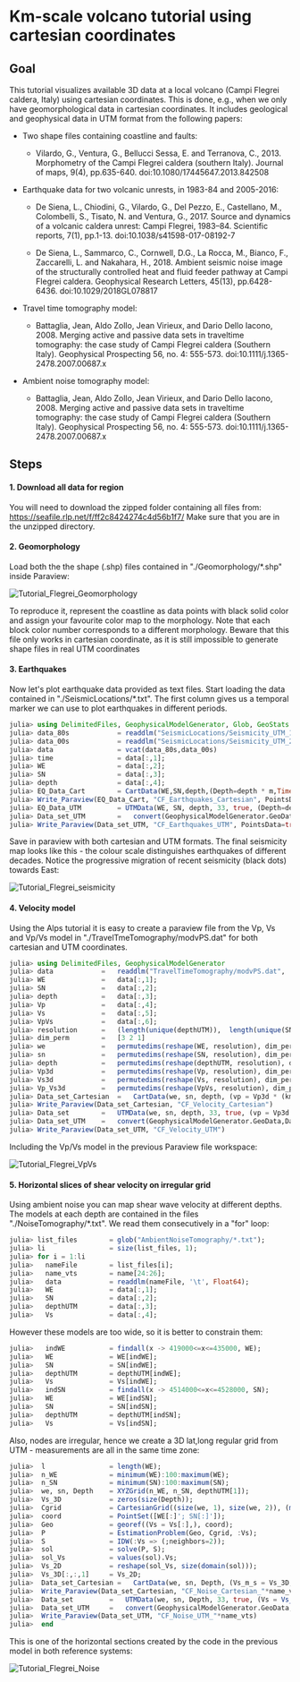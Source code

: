 # Km-scale volcano tutorial using cartesian coordinates

## Goal

This tutorial visualizes available 3D data at a local volcano (Campi Flegrei caldera, Italy) using cartesian coordinates. This is done, e.g., when we only have geomorphological data in cartesian coordinates. It includes geological and geophysical data in UTM format from the following papers:

- Two shape files containing coastline and faults:
    - Vilardo, G., Ventura, G., Bellucci Sessa, E. and Terranova, C., 2013. Morphometry of the Campi Flegrei caldera (southern Italy). Journal of maps, 9(4), pp.635-640. doi:10.1080/17445647.2013.842508

- Earthquake data for two volcanic unrests, in 1983-84 and 2005-2016:
    - De Siena, L., Chiodini, G., Vilardo, G., Del Pezzo, E., Castellano, M., Colombelli, S., Tisato, N. and Ventura, G., 2017. Source and dynamics of a volcanic caldera unrest: Campi Flegrei, 1983–84. Scientific reports, 7(1), pp.1-13. doi:10.1038/s41598-017-08192-7

    - De Siena, L., Sammarco, C., Cornwell, D.G., La Rocca, M., Bianco, F., Zaccarelli, L. and Nakahara, H., 2018. Ambient seismic noise image of the structurally controlled heat and fluid feeder pathway at Campi Flegrei caldera. Geophysical Research Letters, 45(13), pp.6428-6436. doi:10.1029/2018GL078817

- Travel time tomography model:
    - Battaglia, Jean, Aldo Zollo, Jean Virieux, and Dario Dello Iacono, 2008. Merging active and passive data sets in traveltime tomography: the case study of Campi Flegrei caldera (Southern Italy). Geophysical Prospecting 56, no. 4: 555-573.  doi:10.1111/j.1365-2478.2007.00687.x

- Ambient noise tomography model:
    - Battaglia, Jean, Aldo Zollo, Jean Virieux, and Dario Dello Iacono, 2008. Merging active and passive data sets in traveltime tomography: the case study of Campi Flegrei caldera (Southern Italy). Geophysical Prospecting 56, no. 4: 555-573.  doi:10.1111/j.1365-2478.2007.00687.x


## Steps

#### 1. Download all data for region

You will need to download the zipped folder containing all files from: https://seafile.rlp.net/f/ff2c8424274c4d56b1f7/
Make sure that you are in the unzipped directory.

#### 2. Geomorphology

Load both the the shape (.shp) files contained in "./Geomorphology/*.shp" inside Paraview:

![Tutorial_Flegrei_Geomorphology](../assets/img/Flegrei_Geomorphology.png)

To reproduce it, represent the coastline as data points with black solid color and assign your favourite color map to the morphology. Note that each block color number corresponds to a different morphology. Beware that this file only works in cartesian coordinate, as it is still impossible to generate shape files in real UTM coordinates

#### 3. Earthquakes

Now let's plot earthquake data provided as text files. Start loading the data contained in "./SeismicLocations/*.txt".
The first column gives us a temporal marker we can use to plot earthquakes in different periods.

```julia
julia> using DelimitedFiles, GeophysicalModelGenerator, Glob, GeoStats
julia> data_80s            = readdlm("SeismicLocations/Seismicity_UTM_1983_1984.txt", '\t', skipstart=0, header=false);
julia> data_00s            = readdlm("SeismicLocations/Seismicity_UTM_2005_2016.txt", ' ', skipstart=0, header=false);
julia> data                = vcat(data_80s,data_00s)        
julia> time                = data[:,1];
julia> WE                  = data[:,2];
julia> SN                  = data[:,3];
julia> depth               = data[:,4];
julia> EQ_Data_Cart        = CartData(WE,SN,depth,(Depth=depth * m,Time=time * yr,));
julia> Write_Paraview(EQ_Data_Cart, "CF_Earthquakes_Cartesian", PointsData=true)
julia> EQ_Data_UTM         = UTMData(WE, SN, depth, 33, true, (Depth=depth * m,Time=time * yr,));
julia> Data_set_UTM        =   convert(GeophysicalModelGenerator.GeoData,EQ_Data_UTM)
julia> Write_Paraview(Data_set_UTM, "CF_Earthquakes_UTM", PointsData=true)
```
Save in paraview with both cartesian and UTM formats. The final seismicity map looks like this - the colour scale distinguishes earthquakes of different decades. Notice the progressive migration of recent seismicity (black dots) towards East:

![Tutorial_Flegrei_seismicity](../assets/img/Flegrei_Seismicity.png)

#### 4. Velocity model

Using the Alps tutorial it is easy to create a paraview file from the Vp, Vs and Vp/Vs model in "./TravelTmeTomography/modvPS.dat" for both cartesian and UTM coordinates.

```julia
julia> using DelimitedFiles, GeophysicalModelGenerator
julia> data            =   readdlm("TravelTimeTomography/modvPS.dat", '\t', Float64, skipstart=0, header=false);
julia> WE              =   data[:,1];
julia> SN              =   data[:,2];
julia> depth           =   data[:,3];
julia> Vp              =   data[:,4];
julia> Vs              =   data[:,5];
julia> VpVs            =   data[:,6];
julia> resolution      =   (length(unique(depthUTM)),  length(unique(SN)), length(unique(WE)))
julia> dim_perm        =   [3 2 1]
julia> we              =   permutedims(reshape(WE, resolution), dim_perm);
julia> sn              =   permutedims(reshape(SN, resolution), dim_perm);
julia> depth           =   permutedims(reshape(depthUTM, resolution), dim_perm);
julia> Vp3d            =   permutedims(reshape(Vp, resolution), dim_perm);
julia> Vs3d            =   permutedims(reshape(Vs, resolution), dim_perm);
julia> Vp_Vs3d         =   permutedims(reshape(VpVs, resolution), dim_perm);
julia> Data_set_Cartesian  =   CartData(we, sn, depth, (vp = Vp3d * (km / s), vs = Vs3d * (km / s), vpvs = Vp_Vs3d,))
julia> Write_Paraview(Data_set_Cartesian, "CF_Velocity_Cartesian")
julia> Data_set        =   UTMData(we, sn, depth, 33, true, (vp = Vp3d * (km / s), vs = Vs3d * (km / s), vpvs = Vp_Vs3d,))
julia> Data_set_UTM    =   convert(GeophysicalModelGenerator.GeoData,Data_set)
julia> Write_Paraview(Data_set_UTM, "CF_Velocity_UTM")
````
Including the Vp/Vs model in the previous Paraview file workspace:

![Tutorial_Flegrei_VpVs](../assets/img/Flegrei_VpVs.png)

#### 5. Horizontal slices of shear velocity on irregular grid

Using ambient noise you can map shear wave velocity at different depths. The models at each depth are contained in the files "./NoiseTomography/*.txt". We read them consecutively in a "for" loop:

```julia
julia> list_files        = glob("AmbientNoiseTomography/*.txt");
julia> li                = size(list_files, 1);
julia> for i = 1:li
julia>   nameFile        = list_files[i];
julia>   name_vts        = name[24:26];
julia>   data            = readdlm(nameFile, '\t', Float64);
julia>   WE              = data[:,1];
julia>   SN              = data[:,2];
julia>   depthUTM        = data[:,3];
julia>   Vs              = data[:,4];
```
However these models are too wide, so it is better to constrain them:

```julia
julia>   indWE           = findall(x -> 419000<=x<=435000, WE);
julia>   WE              = WE[indWE];
julia>   SN              = SN[indWE];
julia>   depthUTM        = depthUTM[indWE];
julia>   Vs              = Vs[indWE];
julia>   indSN           = findall(x -> 4514000<=x<=4528000, SN);
julia>   WE              = WE[indSN];
julia>   SN              = SN[indSN];
julia>   depthUTM        = depthUTM[indSN];
julia>   Vs              = Vs[indSN];
```
Also, nodes are irregular, hence we create a 3D lat,long regular grid from UTM - measurements are all in the same time zone:

```julia
julia>  l                = length(WE);
julia>  n_WE             = minimum(WE):100:maximum(WE);
julia>  n_SN             = minimum(SN):100:maximum(SN);
julia>  we, sn, Depth    = XYZGrid(n_WE, n_SN, depthUTM[1]);
julia>  Vs_3D            = zeros(size(Depth));
julia>  Cgrid            = CartesianGrid((size(we, 1), size(we, 2)), (minimum(we), minimum(sn)), (we[2,2,1] - we[1,1,1], sn[2,2,1] - sn[1,1,1]))
julia>  coord            = PointSet([WE[:]'; SN[:]']);
julia>  Geo              = georef((Vs = Vs[:],), coord);
julia>  P                = EstimationProblem(Geo, Cgrid, :Vs);
julia>  S                = IDW(:Vs => (;neighbors=2));
julia>  sol              = solve(P, S);
julia>  sol_Vs           = values(sol).Vs;
julia>  Vs_2D            = reshape(sol_Vs, size(domain(sol)));
julia>  Vs_3D[:,:,1]     = Vs_2D;
julia>  Data_set_Cartesian =   CartData(we, sn, Depth, (Vs_m_s = Vs_3D,))
julia>  Write_Paraview(Data_set_Cartesian, "CF_Noise_Cartesian_"*name_vts)
julia>  Data_set         =   UTMData(we, sn, Depth, 33, true, (Vs = Vs_3D*(km / s),));
julia>  Data_set_UTM     =   convert(GeophysicalModelGenerator.GeoData,Data_set);
julia>  Write_Paraview(Data_set_UTM, "CF_Noise_UTM_"*name_vts)
julia>  end
```
This is one of the horizontal sections created by the code in the previous model in both reference systems:

![Tutorial_Flegrei_Noise](../assets/img/Flegrei_Noise.png)

